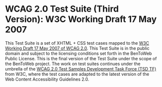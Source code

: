 # WCAG 2.0 Test Suite (Third Version): W3C Working Draft 17 May 2007

This Test Suite is a set of XHTML + CSS test cases mapped to the [W3C Working Draft 17 May 2007 of WCAG 2.0](http://www.w3.org/TR/2007/WD-WCAG20-20070517/). This Test Suite is in the public domain and subject to the licensing conditions set forth in the BenToWeb Public License. This is the final version of the Test Suite under the scope of the BenToWeb project. The work on test suites continues under the umbrella of the [WCAG 2.0 Test Samples Development Task Force (TSD TF)](http://www.w3.org/WAI/ER/2006/tests/) from W3C, where the test cases are adapted to the latest version of the Web Content Accessibility Guidelines 2.0.
